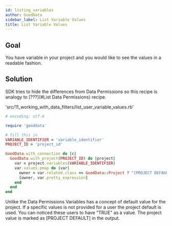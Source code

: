 ```yaml
---
id: listing_variables
author: GoodData
sidebar_label: List Variable Values
title: List Variable Values
---
```


Goal
-------

You have variable in your project and you would like to see the values
in a readable fashion.

Solution
--------

SDK tries to hide the differences from Data Permissions so this recipe
is analogy to [???](#List Data Permissions) recipe.


'src/11\_working\_with\_data\_filters/list\_user\_variable\_values.rb'
```ruby
# encoding: utf-8

require 'gooddata'

# fill this in
VARIABLE_IDENTIFIER = 'variable_identifier'
PROJECT_ID = 'project_id'

GoodData.with_connection do |c|
  GoodData.with_project(PROJECT_ID) do |project|
    var = project.variables(VARIABLE_IDENTIFIER)
    var.values.pmap do |var|
      owner = var.related.class == GoodData::Project ? "[PROJECT DEFAULT]" : var.related.login rescue nil
      [owner, var.pretty_expression]
    end
  end
end
```

Unlike the Data Permissions Variables has a concept of default value for
the project. If a specific values is not provided for a user the project
default is used. You can noticed these users to have "TRUE" as a value.
The project value is marked as \[PROJECT DEFAULT\] in the output.
